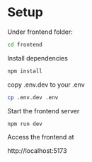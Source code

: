 # Setup

Under frontend folder:

```bash
cd frontend
```

Install dependencies

```bash
npm install
```

copy .env.dev to your .env

```bash
cp .env.dev .env
```

Start the frontend server

```bash
npm run dev
```

Access the frontend at

http://localhost:5173
